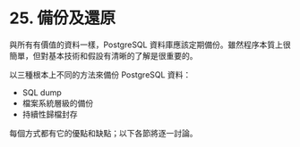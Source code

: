 # 25. 備份及還原

與所有有價值的資料一樣，PostgreSQL 資料庫應該定期備份。雖然程序本質上很簡單，但對基本技術和假設有清晰的了解是很重要的。

以三種根本上不同的方法來備份 PostgreSQL 資料：

* SQL dump
* 檔案系統層級的備份
* 持續性歸檔封存

每個方式都有它的優點和缺點；以下各節將逐一討論。


